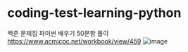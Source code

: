 # coding-test-learning-python

백준 문제집 파이썬 배우기 50문항 풀이
https://www.acmicpc.net/workbook/view/459
![image](https://github.com/Lim-YeonWoo/coding-test-learning-python/assets/90602936/555ac612-ff27-432a-8ace-8697da1be8e5)
